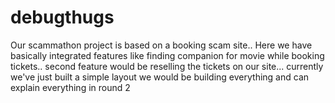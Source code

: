 # debugthugs
Our scammathon project is based on a booking scam site.. Here we have basically integrated features like finding companion for movie while booking tickets.. second feature would be reselling the tickets on our site... currently we've just built a simple layout we would be building everything and can explain everything in round 2 

